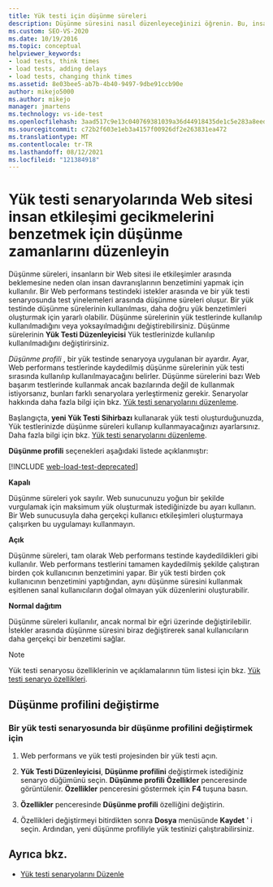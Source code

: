 ```yaml
---
title: Yük testi için düşünme süreleri
description: Düşünme süresini nasıl düzenleyeceğinizi öğrenin. Bu, insanların bir Web sitesi ile etkileşimler arasında beklemesine neden olan insan davranışına benzetir.
ms.custom: SEO-VS-2020
ms.date: 10/19/2016
ms.topic: conceptual
helpviewer_keywords:
- load tests, think times
- load tests, adding delays
- load tests, changing think times
ms.assetid: 8e03bee5-ab7b-4b40-9497-9dbe91ccb90e
author: mikejo5000
ms.author: mikejo
manager: jmartens
ms.technology: vs-ide-test
ms.openlocfilehash: 3aad517c9e13c040769381039a36d44918435de1c5e283a8eed6e595515d8789
ms.sourcegitcommit: c72b2f603e1eb3a4157f00926df2e263831ea472
ms.translationtype: MT
ms.contentlocale: tr-TR
ms.lasthandoff: 08/12/2021
ms.locfileid: "121384918"
---
```

# <a name="edit-think-times-to-simulate-website-human-interaction-delays-in-load-tests-scenarios"></a>Yük testi senaryolarında Web sitesi insan etkileşimi gecikmelerini benzetmek için düşünme zamanlarını düzenleyin

Düşünme süreleri, insanların bir Web sitesi ile etkileşimler arasında beklemesine neden olan insan davranışlarının benzetimini yapmak için kullanılır. Bir Web performans testindeki istekler arasında ve bir yük testi senaryosunda test yinelemeleri arasında düşünme süreleri oluşur. Bir yük testinde düşünme sürelerinin kullanılması, daha doğru yük benzetimleri oluşturmak için yararlı olabilir. Düşünme sürelerinin yük testlerinde kullanılıp kullanılmadığını veya yoksayılmadığını değiştirebilirsiniz. Düşünme sürelerinin **Yük Testi Düzenleyicisi** Yük testlerinizde kullanılıp kullanılmadığını değiştirirsiniz.

*Düşünme profili* , bir yük testinde senaryoya uygulanan bir ayardır. Ayar, Web performans testlerinde kaydedilmiş düşünme sürelerinin yük testi sırasında kullanılıp kullanılmayacağını belirler. Düşünme sürelerini bazı Web başarım testlerinde kullanmak ancak bazılarında değil de kullanmak istiyorsanız, bunları farklı senaryolara yerleştirmeniz gerekir. Senaryolar hakkında daha fazla bilgi için bkz. [Yük testi senaryolarını düzenleme](../test/edit-load-test-scenarios.md).

Başlangıçta, **yeni Yük Testi Sihirbazı** kullanarak yük testi oluşturduğunuzda, Yük testlerinizde düşünme süreleri kullanıp kullanmayacağınızı ayarlarsınız. Daha fazla bilgi için bkz. [Yük testi senaryolarını düzenleme](../test/edit-load-test-scenarios.md).

**Düşünme profili** seçenekleri aşağıdaki listede açıklanmıştır:

[!INCLUDE [web-load-test-deprecated](includes/web-load-test-deprecated.md)]

**Kapalı**

Düşünme süreleri yok sayılır. Web sunucunuzu yoğun bir şekilde vurgulamak için maksimum yük oluşturmak istediğinizde bu ayarı kullanın. Bir Web sunucusuyla daha gerçekçi kullanıcı etkileşimleri oluşturmaya çalışırken bu uygulamayı kullanmayın.

**Açık**

Düşünme süreleri, tam olarak Web performans testinde kaydedildikleri gibi kullanılır. Web performans testlerini tamamen kaydedilmiş şekilde çalıştıran birden çok kullanıcının benzetimini yapar. Bir yük testi birden çok kullanıcının benzetimini yaptığından, aynı düşünme süresini kullanmak eşitlenen sanal kullanıcıların doğal olmayan yük düzenlerini oluşturabilir.

**Normal dağıtım**

Düşünme süreleri kullanılır, ancak normal bir eğri üzerinde değiştirilebilir. İstekler arasında düşünme süresini biraz değiştirerek sanal kullanıcıların daha gerçekçi bir benzetimi sağlar.

> [!NOTE]
> Yük testi senaryosu özelliklerinin ve açıklamalarının tüm listesi için bkz. [Yük testi senaryo özellikleri](../test/load-test-scenario-properties.md).

## <a name="change-the-think-profile"></a>Düşünme profilini değiştirme

### <a name="to-change-a-think-profile-in-a-load-test-scenario"></a>Bir yük testi senaryosunda bir düşünme profilini değiştirmek için

1. Web performans ve yük testi projesinden bir yük testi açın.

2. **Yük Testi Düzenleyicisi**, **Düşünme profilini** değiştirmek istediğiniz senaryo düğümünü seçin. **Düşünme profili** **Özellikler** penceresinde görüntülenir. **Özellikler** penceresini göstermek için **F4** tuşuna basın.

3. **Özellikler** penceresinde **Düşünme profili** özelliğini değiştirin.

4. Özellikleri değiştirmeyi bitirdikten sonra **Dosya** menüsünde **Kaydet** ' i seçin. Ardından, yeni düşünme profiliyle yük testinizi çalıştırabilirsiniz.

## <a name="see-also"></a>Ayrıca bkz.

- [Yük testi senaryolarını Düzenle](../test/edit-load-test-scenarios.md)
